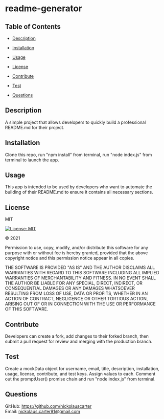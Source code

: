
  # readme-generator

  ## Table of Contents
  
  - [Description](#description)
  
  
  - [Installation](#installation)
  
  
  - [Usage](#usage)
  
  
  - [License](#license)
  
  
  - [Contribute](#contribute)
  
  
  - [Test](#test)
  
  - [Questions](#questions)

  
  ## Description
  A simple project that allows developers to quickly build a professional README.md for their project.
  

  
  ## Installation
  Clone this repo, run "npm install" from terminal, run "node index.js" from terminal to launch the app.
  

  
  ## Usage
  This app is intended to be used by developers who want to automate the building of their README.md to ensure it contains all necessary sections.
  

  
  ## License
  MIT
  
  [![License: MIT](https://img.shields.io/badge/License-MIT-yellow.svg)](https://opensource.org/licenses/MIT)
  
  &copy; 2021
  
  Permission to use, copy, modify, and/or distribute this software for any purpose with or without fee is hereby granted, provided that the above copyright notice and this permission notice appear in all copies.

  THE SOFTWARE IS PROVIDED "AS IS" AND THE AUTHOR DISCLAIMS ALL WARRANTIES WITH REGARD TO THIS SOFTWARE INCLUDING ALL IMPLIED WARRANTIES OF MERCHANTABILITY AND FITNESS. IN NO EVENT SHALL THE AUTHOR BE LIABLE FOR ANY SPECIAL, DIRECT, INDIRECT, OR CONSEQUENTIAL DAMAGES OR ANY DAMAGES WHATSOEVER RESULTING FROM LOSS OF USE, DATA OR PROFITS, WHETHER IN AN ACTION OF CONTRACT, NEGLIGENCE OR OTHER TORTIOUS ACTION, ARISING OUT OF OR IN CONNECTION WITH THE USE OR PERFORMANCE OF THIS SOFTWARE.
  

  
  ## Contribute
  Developers can create a fork, add changes to their forked branch, then submit a pull request for review and merging with the production branch.
  

  
  ## Test
  Create a mockData object for username, email, title, description, installation, usage, license, contribute, and test keys. Assign values to each. Comment out the promptUser() promise chain and run "node index.js" from terminal.
  

  ## Questions
  GitHub: <https://github.com/nickolauscarter><br>
  Email: <nickolaus.carter81@gmail.com>
  